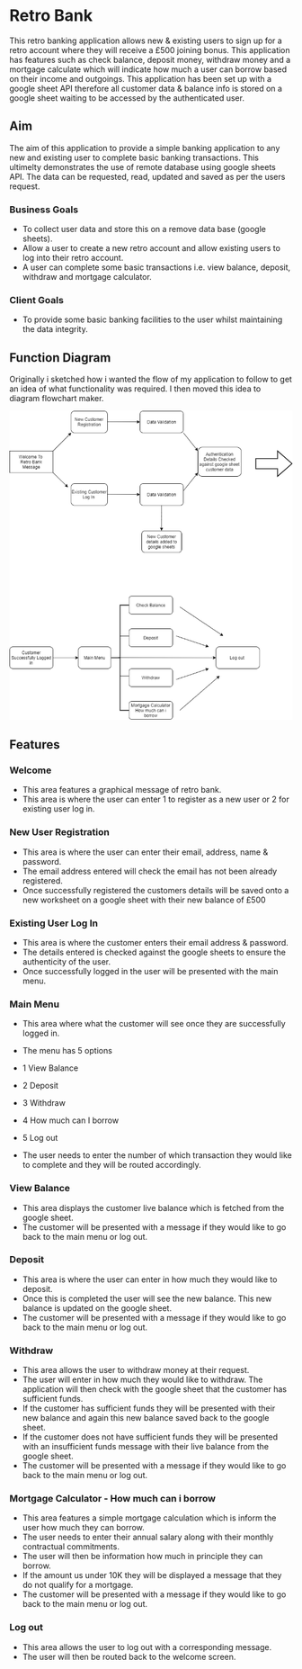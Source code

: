 # Retro Bank

This retro banking application allows new & existing users to sign up for a retro account where they will receive a £500 joining bonus. This application has features such as check balance, deposit money, withdraw money and a mortgage calculate which will indicate how much a user can borrow based on their income and outgoings. This application has been set up with a google sheet API therefore all customer data & balance info is stored on a google sheet waiting to be accessed by the authenticated user.

## Aim

The aim of this application to provide a simple banking application to any new and existing user to complete basic banking transactions. This ultimelty demonstrates the use of remote database using google sheets API. The data can be requested, read, updated and saved as per the users request. 

### Business Goals

- To collect user data and store this on a remove data base (google sheets).
- Allow a user to create a new retro account and allow existing users to log into their retro account. 
- A user can complete some basic transactions i.e. view balance, deposit, withdraw and mortgage calculator.

### Client Goals

- To provide some basic banking facilities to the user whilst maintaining the data integrity. 

## Function Diagram

Originally i sketched how i wanted the flow of my application to follow to get an idea of what functionality was required. I then moved this idea to diagram flowchart maker. 

![Flow-Chart](https://github.com/CharlesB91/retro-bank/blob/main/assets/images/flow_retro_bank-Page-2.drawio.png)

## Features

### Welcome 

- This area features a graphical message of retro bank.
- This area is where the user can enter 1 to register as a new user or 2 for existing user log in.

### New User Registration

- This area is where the user can enter their email, address, name & password.
- The email address entered will check the email has not been already registered.
- Once successfully registered the customers details will be saved onto a new worksheet on a google sheet with their new balance of £500

### Existing User Log In

- This area is where the customer enters their email address & password.
- The details entered is checked against the google sheets to ensure the authenticity of the user. 
- Once successfully logged in the user will be presented with the main menu.

### Main Menu

- This area where what the customer will see once they are successfully logged in.
- The menu has 5 options
- 1 View Balance
- 2 Deposit
- 3 Withdraw
- 4 How much can I borrow
- 5 Log out

- The user needs to enter the number of which transaction they would like to complete and they will be routed accordingly. 

### View Balance

- This area displays the customer live balance which is fetched from the google sheet. 
- The customer will be presented with a message if they would like to go back to the main menu or log out. 

### Deposit

- This area is where the user can enter in how much they would like to deposit. 
- Once this is completed the user will see the new balance. This new balance is updated on the google sheet. 
- The customer will be presented with a message if they would like to go back to the main menu or log out. 

### Withdraw

- This area allows the user to withdraw money at their request.
- The user will enter in how much they would like to withdraw. The application will then check with the google sheet that the customer has sufficient funds.
- If the customer has sufficient funds they will be presented with their new balance and again this new balance saved back to the google sheet. 
- If the customer does not have sufficient funds they will be presented with an insufficient funds message with their live balance from the google sheet. 
- The customer will be presented with a message if they would like to go back to the main menu or log out. 

### Mortgage Calculator - How much can i borrow

- This area features a simple mortgage calculation which is inform the user how much they can borrow.
- The user needs to enter their annual salary along with their monthly contractual commitments.
- The user will then be information how much in principle they can borrow. 
- If the amount us under 10K they will be displayed a message that they do not qualify for a mortgage.
- The customer will be presented with a message if they would like to go back to the main menu or log out. 

### Log out

- This area allows the user to log out with a corresponding message. 
- The user will then be routed back to the welcome screen.



